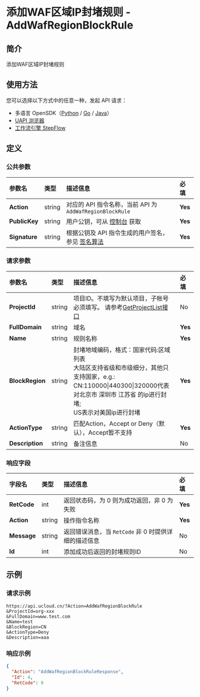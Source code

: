 # 添加WAF区域IP封堵规则 - AddWafRegionBlockRule

## 简介

添加WAF区域IP封堵规则





## 使用方法

您可以选择以下方式中的任意一种，发起 API 请求：
- 多语言 OpenSDK（[Python](https://github.com/ucloud/ucloud-sdk-python3) / [Go](https://github.com/ucloud/ucloud-sdk-go) / [Java](https://github.com/ucloud/ucloud-sdk-java)）
- [UAPI 浏览器](https://console.ucloud.cn/uapi/detail?id=AddWafRegionBlockRule)
- [工作流引擎 StepFlow](https://console.ucloud.cn/stepflow/manage/)

## 定义

### 公共参数

| 参数名 | 类型 | 描述信息 | 必填 |
|:---|:---|:---|:---|
| **Action**     | string  | 对应的 API 指令名称，当前 API 为 `AddWafRegionBlockRule`                        | **Yes** |
| **PublicKey**  | string  | 用户公钥，可从 [控制台](https://console.ucloud.cn/uapi/apikey) 获取                                             | **Yes** |
| **Signature**  | string  | 根据公钥及 API 指令生成的用户签名，参见 [签名算法](api/summary/signature.md)  | **Yes** |

### 请求参数

| 参数名 | 类型 | 描述信息 | 必填 |
|:---|:---|:---|:---|
| **ProjectId** | string | 项目ID。不填写为默认项目，子帐号必须填写。 请参考[GetProjectList接口](api/summary/get_project_list) |No|
| **FullDomain** | string | 域名 |**Yes**|
| **Name** | string | 规则名称 |**Yes**|
| **BlockRegion** | string | 封堵地域编码，格式：国家代码:区域列表<br />大陆区支持省级和市级细分，其他只支持国家，e.g.:<br />CN:110000\|440300\|320000代表对北京市 深圳市 江苏省 的ip进行封堵; <br />US表示对美国ip进行封堵 |**Yes**|
| **ActionType** | string | 匹配Action，Accept or Deny（默认），Accept暂不支持 |**Yes**|
| **Description** | string | 备注信息 |No|

### 响应字段

| 字段名 | 类型 | 描述信息 | 必填 |
|:---|:---|:---|:---|
| **RetCode** | int | 返回状态码，为 0 则为成功返回，非 0 为失败 |**Yes**|
| **Action** | string | 操作指令名称 |**Yes**|
| **Message** | string | 返回错误消息，当 `RetCode` 非 0 时提供详细的描述信息 |No|
| **Id** | int | 添加成功后返回的封堵规则ID |No|




## 示例

### 请求示例
    
```
https://api.ucloud.cn/?Action=AddWafRegionBlockRule
&ProjectId=org-xxx
&FullDomain=www.test.com
&Name=test
&BlockRegion=CN
&ActionType=Deny
&Description=aaa
```

### 响应示例
    
```json
{
  "Action": "AddWafRegionBlockRuleResponse",
  "Id": 4,
  "RetCode": 0
}
```





